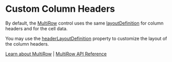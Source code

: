 Custom Column Headers
=====================

By default, the [MultiRow](https://www.grapecity.com/wijmo/api/classes/wijmo_grid_multirow.multirow.html) control uses the same [layoutDefinition](https://www.grapecity.com/wijmo/api/classes/wijmo_grid_multirow.multirow.html#layoutdefinition)
for column headers and for the cell data.

You may use the [headerLayoutDefinition](https://www.grapecity.com/wijmo/api/classes/wijmo_grid_multirow.multirow.html#headerlayoutdefinition) property to customize the layout
of the column headers.

[Learn about MultiRow](https://www.grapecity.com/wijmo-multirow) | [MultiRow API Reference](https://www.grapecity.com/wijmo/api/classes/wijmo_grid_multirow.multirow.html)